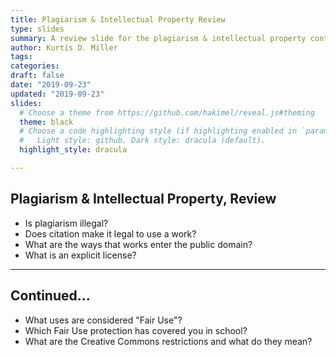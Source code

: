 ```yaml
---
title: Plagiarism & Intellectual Property Review
type: slides
summary: A review slide for the plagiarism & intellectual property content day
author: Kurtis D. Miller
tags:
categories: 
draft: false
date: "2019-09-23"
updated: "2019-09-23"
slides:
  # Choose a theme from https://github.com/hakimel/reveal.js#theming
  theme: black
  # Choose a code highlighting style (if highlighting enabled in `params.toml`)
  #   Light style: github. Dark style: dracula (default).
  highlight_style: dracula

---
```


Plagiarism & Intellectual Property, Review
---------------------------

* Is plagiarism illegal?
* Does citation make it legal to use a work?
* What are the ways that works enter the public domain?
* What is an explicit license?

---

Continued...
------------

* What uses are considered "Fair Use"?
* Which Fair Use protection has covered you in school?
* What are the Creative Commons restrictions and what do they mean?

